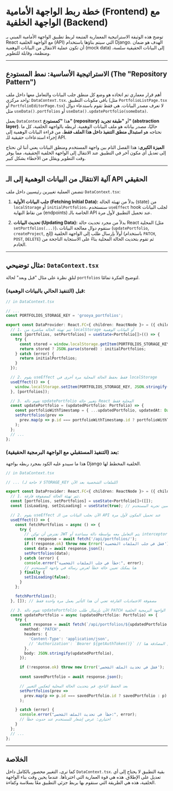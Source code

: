 
# خطة ربط الواجهة الأمامية (Frontend) مع الواجهة الخلفية (Backend)

توضح هذه الوثيقة الاستراتيجية المعمارية المتبعة لربط تطبيق الواجهة الأمامية المبني بـ React مع الواجهة الخلفية (API) التي سيتم بناؤها باستخدام Django. الهدف هو ضمان أن تكون عملية الانتقال من البيانات الوهمية (mock data) إلى البيانات الحقيقية سلسة، ومنظمة، وقابلة للتطوير.

---

## الاستراتيجية الأساسية: نمط المستودع (The "Repository Pattern")

أهم قرار معماري تم اتخاذه هو وضع كل منطق جلب البيانات والتعامل معها داخل ملف واحد مركزي: `DataContext.tsx`. باقي مكونات التطبيق (مثل `PortfolioListPage.tsx` أو `PortfolioEditorPage.tsx`) لا تعرف مصدر البيانات. هي فقط تقوم باستدعاء دوال مثل `useData().portfolios` أو `useData().updatePortfolio(someData)`.

يعمل `DataContext` هذا **"كمستودع" (repository)** أو **"طبقة تجريد" (abstraction layer)**. حاليًا، مصدر بياناته هو ملف البيانات الوهمية. لربطه بالواجهة الخلفية، كل ما نحتاجه هو **استبدال منطق التنفيذ داخل هذا الملف فقط**، من قراءة البيانات الوهمية إلى إجراء استدعاءات حقيقية للـ API.

**الميزة الكبرى:** هذا الفصل التام بين واجهة المستخدم ومنطق البيانات يعني أننا لن نحتاج إلى تعديل أي مكون آخر في التطبيق عند الانتقال إلى الواجهة الخلفية الحقيقية، مما يوفر وقت التطوير ويقلل من الأخطاء بشكل كبير.

---

## آلية الانتقال من البيانات الوهمية إلى الـ API الحقيقي

تتضمن العملية تغييرين رئيسيين داخل ملف `DataContext.tsx`:

1.  **جلب البيانات الأولية (Fetching Initial Data):** بدلاً من تهيئة الحالة (state) من `localStorage` أو `initialPortfolios`، سنستخدم `useEffect` hook لجلب البيانات من نقاط النهاية (endpoints) الخاصة بالـ API عند تحميل التطبيق لأول مرة.

2.  **تحديث البيانات (Updating Data):** بدلاً من مجرد تحديث حالة React المحلية (مثل `setPortfolios(...)`)، ستقوم دوال معالجة البيانات (`updatePortfolio`, `createProject`, إلخ) أولاً بإرسال طلب إلى الواجهة الخلفية (باستخدام `PATCH`, `POST`, `DELETE`) ثم تقوم بتحديث الحالة المحلية بناءً على الاستجابة الناجحة من الخادم.

---

## مثال توضيحي: `DataContext.tsx`

لنلقِ نظرة على مثال "قبل وبعد" لحالة `portfolios` لتوضيح الفكرة تمامًا.

### قبل (التنفيذ الحالي بالبيانات الوهمية):

```typescript
// in DataContext.tsx

// ...
const PORTFOLIOS_STORAGE_KEY = 'grooya_portfolios';

export const DataProvider: React.FC<{ children: ReactNode }> = ({ children }) => {
  // 1. تتم تهيئة الحالة مباشرة من localStorage أو البيانات الوهمية
  const [portfolios, setPortfolios] = useState<Portfolio[]>(() => {
    try {
      const stored = window.localStorage.getItem(PORTFOLIOS_STORAGE_KEY);
      return stored ? JSON.parse(stored) : initialPortfolios;
    } catch (error) {
      return initialPortfolios;
    }
  });

  // 2. يقوم useEffect فقط بحفظ الحالة المحلية مرة أخرى في localStorage
  useEffect(() => {
    window.localStorage.setItem(PORTFOLIOS_STORAGE_KEY, JSON.stringify(portfolios));
  }, [portfolios]);

  // 3. تقوم دالة updatePortfolio بتغيير حالة React المحلية فقط
  const updatePortfolio = (updatedPortfolio: Portfolio) => {
    const portfolioWithTimestamp = { ...updatedPortfolio, updatedAt: Date.now() };
    setPortfolios(prev => 
      prev.map(p => p.id === portfolioWithTimestamp.id ? portfolioWithTimestamp : p)
    );
  };
  // ...
};
```

### بعد (التنفيذ المستقبلي مع الواجهة البرمجية الحقيقية):

هذا ما سيبدو عليه الكود بمجرد ربطه بواجهة Django الخلفية المخطط لها.

```typescript
// in DataContext.tsx

// ... (لا حاجة لـ STORAGE_KEY للملفات الشخصية بعد الآن)

export const DataProvider: React.FC<{ children: ReactNode }> = ({ children }) => {
  // 1. تتم تهيئة الحالة كمصفوفة فارغة.
  const [portfolios, setPortfolios] = useState<Portfolio[]>([]);
  const [isLoading, setIsLoading] = useState(true); // إضافة حالة تحميل لتحسين تجربة المستخدم

  // 2. يقوم useEffect الآن بجلب البيانات من الـ API عند تحميل المكون لأول مرة
  useEffect(() => {
    const fetchPortfolios = async () => {
      try {
        // نفترض أن توكن JWT يتم التعامل معه بواسطة دالة مساعدة أو interceptor
        const response = await fetch('/api/portfolios/'); 
        if (!response.ok) throw new Error('فشل في جلب الملفات الشخصية');
        const data = await response.json();
        setPortfolios(data);
      } catch (error) {
        console.error("خطأ في جلب الملفات الشخصية:", error);
        // هنا يمكنك تعيين حالة خطأ لعرض رسالة في واجهة المستخدم
      } finally {
        setIsLoading(false);
      }
    };

    fetchPortfolios();
  }, []); // مصفوفة الاعتماديات الفارغة تعني أن هذا التأثير يعمل مرة واحدة فقط

  // 3. تقوم دالة updatePortfolio الآن بإرسال طلب PATCH إلى الواجهة البرمجية الخلفية
  const updatePortfolio = async (updatedPortfolio: Portfolio) => {
    try {
      const response = await fetch(`/api/portfolios/${updatedPortfolio.id}/`, {
        method: 'PATCH',
        headers: {
          'Content-Type': 'application/json',
          // 'Authorization': `Bearer ${getAuthToken()}` // سيتم إرسال توكن المصادقة هنا
        },
        body: JSON.stringify(updatedPortfolio),
      });

      if (!response.ok) throw new Error('فشل في تحديث الملف الشخصي');
      
      const savedPortfolio = await response.json();

      // بعد الحفظ الناجح، قم بتحديث الحالة المحلية لتعكس التغيير
      setPortfolios(prev => 
        prev.map(p => p.id === savedPortfolio.id ? savedPortfolio : p)
      );

    } catch (error) {
      console.error("خطأ في تحديث الملف الشخصي:", error);
      // اختياري: عرض إشعار للمستخدم عند حدوث خطأ
    }
  };
  // ...
};
```

---

## الخلاصة

كما ترى، التغيير محصور بالكامل داخل `DataContext.tsx`. بقية التطبيق لا يحتاج إلى أي تعديل على الإطلاق. هذه هي قوة العمارية التي اخترناها. عندما يحين وقت بناء الواجهة الخلفية، هذه هي الطريقة التي سنقوم بها بربط جزئي التطبيق معًا بسلاسة وكفاءة.
